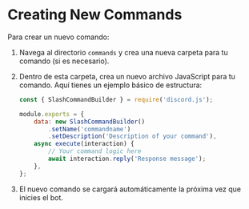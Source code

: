 # Creating New Commands

Para crear un nuevo comando:

1. Navega al directorio `commands` y crea una nueva carpeta para tu comando (si es necesario).

2. Dentro de esta carpeta, crea un nuevo archivo JavaScript para tu comando. Aquí tienes un ejemplo básico de estructura:
    ```javascript
    const { SlashCommandBuilder } = require('discord.js');

    module.exports = {
        data: new SlashCommandBuilder()
            .setName('commandname')
            .setDescription('Description of your command'),
        async execute(interaction) {
            // Your command logic here
            await interaction.reply('Response message');
        },
    };
    ```

3. El nuevo comando se cargará automáticamente la próxima vez que inicies el bot.
